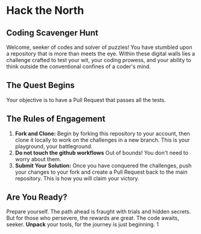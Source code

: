 # Hack the North
## Coding Scavenger Hunt

Welcome, seeker of codes and solver of puzzles! You have stumbled upon a repository that is more than meets the eye. Within these digital walls lies a challenge crafted to test your wit, your coding prowess, and your ability to think outside the conventional confines of a coder's mind.

## The Quest Begins
Your objective is to have a Pull Request that passes all the tests.

## The Rules of Engagement
1. **Fork and Clone:** Begin by forking this repository to your account, then clone it locally to work on the challenges in a new branch. This is your playground, your battleground.
2. **Do not touch the github workflows** Out of bounds! You don't need to worry about them.
3. **Submit Your Solution:** Once you have conquered the challenges, push your changes to your fork and create a Pull Request back to the main repository. This is how you will claim your victory.

## Are You Ready?
Prepare yourself. The path ahead is fraught with trials and hidden secrets. But for those who persevere, the rewards are great. The code awaits, seeker. __**Unpack**__ your tools, for the journey is just beginning.
1